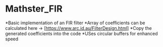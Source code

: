 # Mathster_FIR
*Basic implementation of an FIR filter
*Array of coefficients can be calculated here -> [https://www.arc.id.au/FilterDesign.html]
*Copy the generated coefficients into the code
*USes circular buffers for enhanced speed
